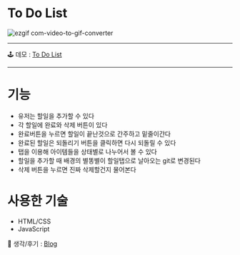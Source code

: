 # To Do List

![ezgif com-video-to-gif-converter](https://github.com/SpringDream0406/noonaToDo/assets/150095756/32423a85-551d-4998-a16b-43e13533c9ee)
<hr>

🕹️ 데모 : [To Do List](https://noonatodo.netlify.app/)
<hr>


# 기능
- 유저는 할일을 추가할 수 있다
- 각 할일에 완료와 삭제 버튼이 있다
- 완료버튼을 누르면 할일이 끝난것으로 간주하고 밑줄이간다
- 완료된 할일은 되돌리기 버튼을 클릭하면 다시 되돌릴 수 있다
- 탭을 이용해 아이템들을 상태별로 나누어서 볼 수 있다
- 할일을 추가할 때 배경의 별똥별이 할일탭으로 날아오는 git로 변경된다
- 삭제 버튼을 누르면 진짜 삭제할건지 물어본다
  
# 사용한 기술
- HTML/CSS
- JavaScript


💭 생각/후기 : [Blog](https://springdream0406.tistory.com/15)
